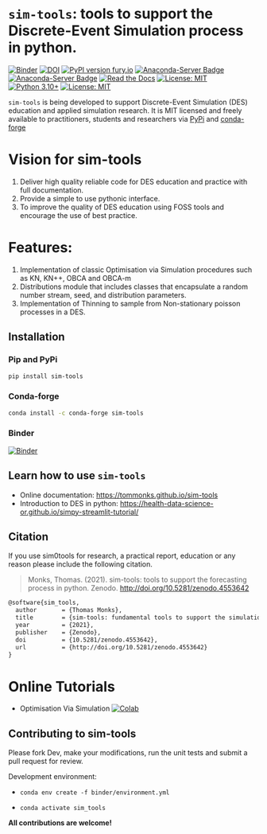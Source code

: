 # `sim-tools`: tools to support the Discrete-Event Simulation process in python.

[![Binder](https://mybinder.org/badge_logo.svg)](https://mybinder.org/v2/gh/TomMonks/sim-tools/HEAD)
[![DOI](https://zenodo.org/badge/225608065.svg)](https://zenodo.org/badge/latestdoi/225608065)
[![PyPI version fury.io](https://badge.fury.io/py/sim-tools.svg)](https://pypi.python.org/pypi/sim-tools/)
[![Anaconda-Server Badge](https://anaconda.org/conda-forge/sim-tools/badges/version.svg)](https://anaconda.org/conda-forge/sim-tools)
[![Anaconda-Server Badge](https://anaconda.org/conda-forge/sim-tools/badges/platforms.svg)](https://anaconda.org/conda-forge/sim-tools)
[![Read the Docs](https://readthedocs.org/projects/pip/badge/?version=latest)](https://tommonks.github.io/sim-tools)
[![License: MIT](https://img.shields.io/badge/License-MIT-yellow.svg)](https://opensource.org/licenses/MIT)
[![Python 3.10+](https://img.shields.io/badge/python-3.10+-blue.svg)](https://www.python.org/downloads/release/python-360+/)
[![License: MIT](https://img.shields.io/badge/ORCID-0000--0003--2631--4481-brightgreen)](https://orcid.org/0000-0003-2631-4481)


`sim-tools` is being developed to support Discrete-Event Simulation (DES) education and applied simulation research.  It is MIT licensed and freely available to practitioners, students and researchers via [PyPi](https://pypi.org/project/sim-tools/) and [conda-forge](https://anaconda.org/conda-forge/sim-tools)

 # Vision for sim-tools

 1. Deliver high quality reliable code for DES education and practice with full documentation.
 2. Provide a simple to use pythonic interface.
 3. To improve the quality of DES education using FOSS tools and encourage the use of best practice.

# Features:

1. Implementation of classic Optimisation via Simulation procedures such as KN, KN++, OBCA and OBCA-m
2. Distributions module that includes classes that encapsulate a random number stream, seed, and distribution parameters.
3. Implementation of Thinning to sample from Non-stationary poisson processes in a DES.

## Installation

### Pip and PyPi

```bash
pip install sim-tools
```

### Conda-forge

```bash
conda install -c conda-forge sim-tools
```

### Binder

[![Binder](https://mybinder.org/badge_logo.svg)](https://mybinder.org/v2/gh/TomMonks/sim-tools/HEAD)


## Learn how to use `sim-tools`

* Online documentation: https://tommonks.github.io/sim-tools
* Introduction to DES in python: https://health-data-science-or.github.io/simpy-streamlit-tutorial/

## Citation

If you use sim0tools for research, a practical report, education or any reason please include the following citation.

> Monks, Thomas. (2021). sim-tools: tools to support the forecasting process in python. Zenodo. http://doi.org/10.5281/zenodo.4553642

```tex
@software{sim_tools,
  author       = {Thomas Monks},
  title        = {sim-tools: fundamental tools to support the simulation process in python},
  year         = {2021},
  publisher    = {Zenodo},
  doi          = {10.5281/zenodo.4553642},
  url          = {http://doi.org/10.5281/zenodo.4553642}
}
```

# Online Tutorials

* Optimisation Via Simulation [![Colab](https://colab.research.google.com/assets/colab-badge.svg)](https://colab.research.google.com/github/TomMonks/sim-tools/blob/master/examples/sw21_tutorial.ipynb)


## Contributing to sim-tools

Please fork Dev, make your modifications, run the unit tests and submit a pull request for review.

Development environment:

* `conda env create -f binder/environment.yml`

* `conda activate sim_tools`

**All contributions are welcome!**
